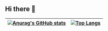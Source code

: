 ## Hi there 👋

<!--
**Florae006/Florae006** is a ✨ _special_ ✨ repository because its `README.md` (this file) appears on your GitHub profile.

Here are some ideas to get you started:

- 🔭 I’m currently working on ...
- 🌱 I’m currently learning ...
- 👯 I’m looking to collaborate on ...
- 🤔 I’m looking for help with ...
- 💬 Ask me about ...
- 📫 How to reach me: ...
- 😄 Pronouns: ...
- ⚡ Fun fact: ...
-->

<!-- <a href="https://github.com/Florae006">
  <img align="center" src="https://github-readme-stats.vercel.app/api?username=Florae006&count_private=true&show_icons=true&theme=graywhite&show_owner=true" />
</a>
<a href="https://github.com/Florae006/Florae006.github.io">
  <img align="center" src="https://github-readme-stats.vercel.app/api/pin/?username=Florae006&repo=Florae006.github.io" />
</a> -->

| [![Anurag's GitHub stats](https://github-readme-stats.vercel.app/api?username=Florae006&count_private=true&show_icons=true&theme=graywhite&show_owner=true)](https://github.com/Florae006) | [![Top Langs](https://github-readme-stats.vercel.app/api/top-langs/?username=Florae006&layout=compact&theme=graywhite)](https://github.com/Florae006) |
| ------------------------------------------------------------ | ------------------------------------------------------------ |
